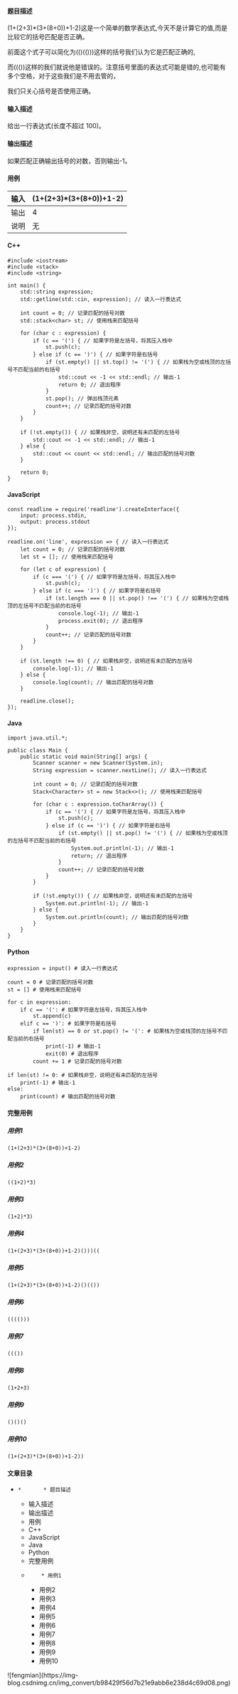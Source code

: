 #### 题目描述

(1+(2+3)*(3+(8+0))+1-2)这是一个简单的数学表达式,今天不是计算它的值,而是比较它的括号匹配是否正确。

前面这个式子可以简化为(()(()))这样的括号我们认为它是匹配正确的,

而((())这样的我们就说他是错误的。注意括号里面的表达式可能是错的,也可能有多个空格，对于这些我们是不用去管的，

我们只关心括号是否使用正确。

#### 输入描述

给出一行表达式(长度不超过 100)。

#### 输出描述

如果匹配正确输出括号的对数，否则输出-1。

#### 用例

输入| (1+(2+3)*(3+(8+0))+1-2)  
---|---  
输出| 4  
说明| 无  
  
#### C++

    
    
    #include <iostream>
    #include <stack>
    #include <string>
    
    int main() {
        std::string expression;
        std::getline(std::cin, expression); // 读入一行表达式
    
        int count = 0; // 记录匹配的括号对数
        std::stack<char> st; // 使用栈来匹配括号
    
        for (char c : expression) {
            if (c == '(') { // 如果字符是左括号，将其压入栈中
                st.push(c);
            } else if (c == ')') { // 如果字符是右括号
                if (st.empty() || st.top() != '(') { // 如果栈为空或栈顶的左括号不匹配当前的右括号
                    std::cout << -1 << std::endl; // 输出-1
                    return 0; // 退出程序
                }
                st.pop(); // 弹出栈顶元素
                count++; // 记录匹配的括号对数
            }
        }
    
        if (!st.empty()) { // 如果栈非空，说明还有未匹配的左括号
            std::cout << -1 << std::endl; // 输出-1
        } else {
            std::cout << count << std::endl; // 输出匹配的括号对数
        }
    
        return 0;
    }
    
    
    

#### JavaScript

    
    
    const readline = require('readline').createInterface({
        input: process.stdin,
        output: process.stdout
    });
    
    readline.on('line', expression => { // 读入一行表达式
        let count = 0; // 记录匹配的括号对数
        let st = []; // 使用栈来匹配括号
    
        for (let c of expression) {
            if (c === '(') { // 如果字符是左括号，将其压入栈中
                st.push(c);
            } else if (c === ')') { // 如果字符是右括号
                if (st.length === 0 || st.pop() !== '(') { // 如果栈为空或栈顶的左括号不匹配当前的右括号
                    console.log(-1); // 输出-1
                    process.exit(0); // 退出程序
                }
                count++; // 记录匹配的括号对数
            }
        }
    
        if (st.length !== 0) { // 如果栈非空，说明还有未匹配的左括号
            console.log(-1); // 输出-1
        } else {
            console.log(count); // 输出匹配的括号对数
        }
    
        readline.close();
    });
    
    

#### Java

    
    
    import java.util.*;
    
    public class Main {
        public static void main(String[] args) {
            Scanner scanner = new Scanner(System.in);
            String expression = scanner.nextLine(); // 读入一行表达式
    
            int count = 0; // 记录匹配的括号对数
            Stack<Character> st = new Stack<>(); // 使用栈来匹配括号
    
            for (char c : expression.toCharArray()) {
                if (c == '(') { // 如果字符是左括号，将其压入栈中
                    st.push(c);
                } else if (c == ')') { // 如果字符是右括号
                    if (st.empty() || st.pop() != '(') { // 如果栈为空或栈顶的左括号不匹配当前的右括号
                        System.out.println(-1); // 输出-1
                        return; // 退出程序
                    }
                    count++; // 记录匹配的括号对数
                }
            }
    
            if (!st.empty()) { // 如果栈非空，说明还有未匹配的左括号
                System.out.println(-1); // 输出-1
            } else {
                System.out.println(count); // 输出匹配的括号对数
            }
        }
    }
    
    

#### Python

    
    
    expression = input() # 读入一行表达式
    
    count = 0 # 记录匹配的括号对数
    st = [] # 使用栈来匹配括号
    
    for c in expression:
        if c == '(': # 如果字符是左括号，将其压入栈中
            st.append(c)
        elif c == ')': # 如果字符是右括号
            if len(st) == 0 or st.pop() != '(': # 如果栈为空或栈顶的左括号不匹配当前的右括号
                print(-1) # 输出-1
                exit(0) # 退出程序
            count += 1 # 记录匹配的括号对数
    
    if len(st) != 0: # 如果栈非空，说明还有未匹配的左括号
        print(-1) # 输出-1
    else:
        print(count) # 输出匹配的括号对数
    
    

#### 完整用例

##### 用例1

    
    
    (1+(2+3)*(3+(8+0))+1-2)
    

##### 用例2

    
    
    ((1+2)*3)
    

##### 用例3

    
    
    (1+2)*3)
    

##### 用例4

    
    
    (1+(2+3)*(3+(8+0))+1-2)()))((
    

##### 用例5

    
    
    (1+(2+3)*(3+(8+0))+1-2)()(())
    

##### 用例6

    
    
    (((()))
    

##### 用例7

    
    
    ((())
    

##### 用例8

    
    
    (1+2+3)
    

##### 用例9

    
    
    ()()()
    

##### 用例10

    
    
    (1+(2+3)*(3+(8+0))+1-2))
    

#### 文章目录

  *     *       * 题目描述
      * 输入描述
      * 输出描述
      * 用例
      * C++
      * JavaScript
      * Java
      * Python
      * 完整用例
      *         * 用例1
        * 用例2
        * 用例3
        * 用例4
        * 用例5
        * 用例6
        * 用例7
        * 用例8
        * 用例9
        * 用例10

![fengmian](https://img-
blog.csdnimg.cn/img_convert/b98429f56d7b21e9abb6e238d4c69d08.png)

